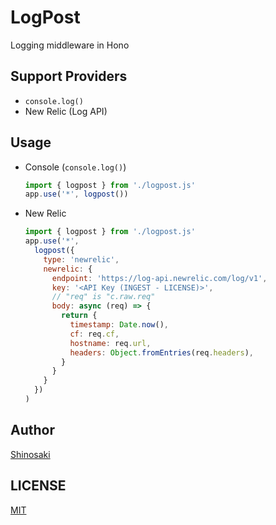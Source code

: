 # LogPost

Logging middleware in Hono

## Support Providers
- `console.log()`
- New Relic (Log API)

## Usage

- Console (`console.log()`)
  ```js
  import { logpost } from './logpost.js'
  app.use('*', logpost())
  ```

- New Relic
  ```js
  import { logpost } from './logpost.js'
  app.use('*',
    logpost({
      type: 'newrelic',
      newrelic: {
        endpoint: 'https://log-api.newrelic.com/log/v1',
        key: '<API Key (INGEST - LICENSE)>',
        // "req" is "c.raw.req"
        body: async (req) => {
          return {
            timestamp: Date.now(),
            cf: req.cf,
            hostname: req.url,
            headers: Object.fromEntries(req.headers),
          }
        }
      }
    })
  )
  ```

## Author
[Shinosaki](https://shinosaki.com)

## LICENSE
[MIT](./LICENSE)